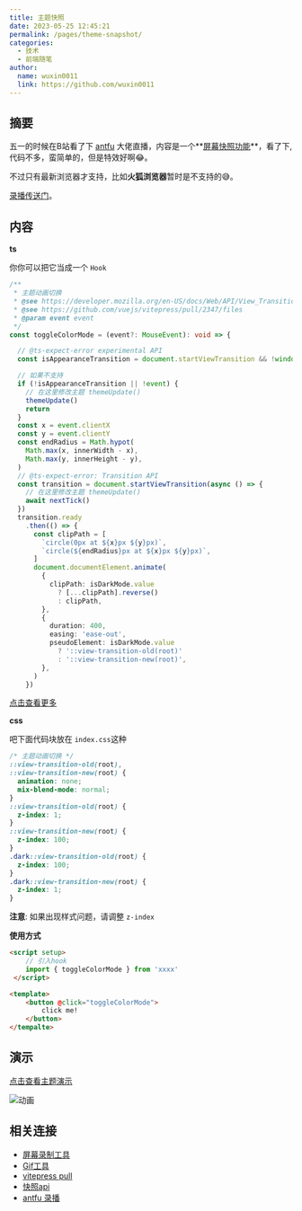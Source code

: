 ```yaml
---
title: 主题快照
date: 2023-05-25 12:45:21
permalink: /pages/theme-snapshot/
categories: 
  - 技术
  - 前端随笔
author: 
  name: wuxin0011
  link: https://github.com/wuxin0011
---
```




## 摘要

五一的时候在B站看了下 [antfu](https://github.com/antfu) 大佬直播，内容是一个**[屏幕快照功能](https://developer.mozilla.org/en-US/docs/Web/API/View_Transitions_API)**，看了下,代码不多，蛮简单的，但是特效好啊😂。

不过只有最新浏览器才支持，比如**火狐浏览器**暂时是不支持的:sweat_smile:。

 [录播传送门](https://www.bilibili.com/video/BV1hc411K72Z/?vd_source=9118ebefcf552f12320a499a33822329)。



## 内容







**ts**

你你可以把它当成一个 `Hook`

```ts
/**
 * 主题动画切换
 * @see https://developer.mozilla.org/en-US/docs/Web/API/View_Transitions_API
 * @see https://github.com/vuejs/vitepress/pull/2347/files
 * @param event event
 */
const toggleColorMode = (event?: MouseEvent): void => {

  // @ts-expect-error experimental API
  const isAppearanceTransition = document.startViewTransition && !window.matchMedia('(prefers-reduced-motion: reduce)').matches

  // 如果不支持
  if (!isAppearanceTransition || !event) {
    // 在这里修改主题 themeUpdate()
    themeUpdate()
    return
  }
  const x = event.clientX
  const y = event.clientY
  const endRadius = Math.hypot(
    Math.max(x, innerWidth - x),
    Math.max(y, innerHeight - y),
  )
  // @ts-expect-error: Transition API
  const transition = document.startViewTransition(async () => {
    // 在这里修改主题 themeUpdate()
    await nextTick()
  })
  transition.ready
    .then(() => {
      const clipPath = [
        `circle(0px at ${x}px ${y}px)`,
        `circle(${endRadius}px at ${x}px ${y}px)`,
      ]
      document.documentElement.animate(
        {
          clipPath: isDarkMode.value
            ? [...clipPath].reverse()
            : clipPath,
        },
        {
          duration: 400,
          easing: 'ease-out',
          pseudoElement: isDarkMode.value
            ? '::view-transition-old(root)'
            : '::view-transition-new(root)',
        },
      )
    })
```

[点击查看更多](https://github.com/wuxin0011/vuepress2/blob/main/docs/.vuepress/components/ToggleColorModeButton.vue)

**css**

吧下面代码块放在 `index.css`这种 

```css
/* 主题动画切换 */
::view-transition-old(root),
::view-transition-new(root) {
  animation: none;
  mix-blend-mode: normal;
}
::view-transition-old(root) {
  z-index: 1;
}
::view-transition-new(root) {
  z-index: 100;
}
.dark::view-transition-old(root) {
  z-index: 100;
}
.dark::view-transition-new(root) {
  z-index: 1;
}
```

**注意**: 如果出现样式问题，请调整 `z-index`



**使用方式**



```html
<script setup>
    // 引入hook
    import { toggleColorMode } from 'xxxx'
 </script>

<template>
    <button @click="toggleColorMode">
        click me!
    </button>
</tempalte>
```









## 演示

[点击查看主题演示](https://wuxin0011.github.io/vuepress2/)

![动画](https://github.com/wuxin0011/vuepress2/assets/65836396/3f465acc-5dfb-4d4f-ae3d-f3a5138f8c52)

## 相关连接

- [屏幕录制工具](https://obsproject.com/)
- [Gif工具](https://www.screentogif.com/)
- [vitepress pull](https://github.com/vuejs/vitepress/pull/2347/files)
- [快照api](https://developer.mozilla.org/en-US/docs/Web/API/View_Transitions_API)
- [antfu 录播](https://www.bilibili.com/video/BV1hc411K72Z/)